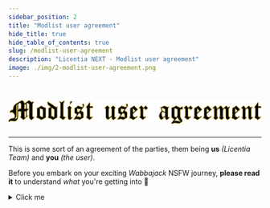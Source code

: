 ```yaml
---
sidebar_position: 2
title: "Modlist user agreement"
hide_title: true
hide_table_of_contents: true
slug: /modlist-user-agreement
description: "Licentia NEXT - Modlist user agreement"
image: ./img/2-modlist-user-agreement.png
---
```


# ![Modlist user agreement](./img/2-modlist-user-agreement.png)

---

This is some sort of an agreement of the parties, them being **us** *(Licentia Team)* and **you** *(the user)*. 

Before you embark on your exciting _Wabbajack_ NSFW journey, **please read it** to understand _what_ you're getting into 👷

<details>
  <summary>Click me</summary>

1. **This is a modlist, not a professionally made game**

   - Please keep in mind that _Licentia NEXT_ is constant works in progress, an absolute amateur effort to harmonize the work of dozens if not hundreds of amateur mod authors who have little interest in verifying that their creations work in every possible setup.

   - You should **NEVER** expect a 100% polished, well-balanced and "perfect" experience.

---

2. **Do your research!**

   - As a Modlist User, we expect some small efforts into fixing your own issues, mostly by searching the documentation provided here and by the Discord channels. It's very likely any issue you encounter has already been solved &mdash; please, do your research!

   - **HOWEVER** if your issue is a rock slightly out of place, a particle of dust that looks weird or a patch of a bum showing through some clothing &mdash; please don't expect it to be fixed ASAP **(or maybe ever)**.

   - We're all modding a nearly 10 year old game here which already has a legendary reputation for _bugginess_, so please temper your expectations. 
      > It just works 🤷

---

3. **Support shouldn't assumed to be instant or obligatory**

   - I work a full-time job IRL and *most* of our Team Members have real lives as well *(shocker, I know)*.

   - It's a volunteer effort, so please, understand that support should not be expected or demanded &mdash; sometimes you could figure it out yourself with just a little reading,  and sometimes we might not have an answer for you. 

   - That being said, you're more than welcome to ask for it in a civil way, we'd try our best to help you :open_hands:

---

4. Finally, the **MOST IMPORTANT THING YOU CAN DO &mdash; ABSOLUTELY** with **ANY** NSFW Wabbajack modlist is to **TAKE CARE OF YOUR SAVE!**

   - Avoid saving frequently, during combat, or continuously reload when you die &mdash; Skyrim should be approached as the ramshackle conglomeration of barely functioning hobby projects that it is. 

   - If you **DO NOT TAKE CARE OF YOUR SAVE** and try to force it, **EVERYTHING WILL BREAK** and you will experience all kinds of bugs that can't be solved.

   - _It is generally recommended to save the game no more frequently than every five minutes, during periods of "low activity"_ &mdash; no NSFW scenes, no combat, no huge events going on. If you can **FOLLOW THIS ONE PRIMARY DIRECTIVE** &mdash; you will probably have a good experience. If you can't, you won't.

</details>
